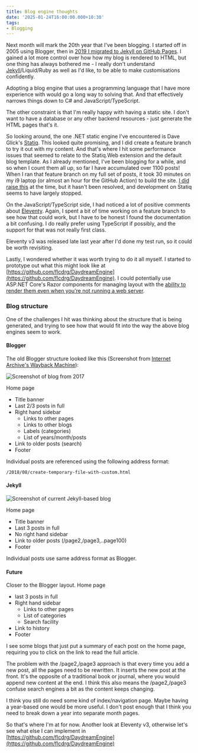 ```yaml
---
title: Blog engine thoughts
date: '2025-01-24T16:00:00.000+10:30'
tags:
- Blogging
---
```


Next month will mark the 20th year that I've been blogging. I started off in 2005 using Blogger, then in [2019 I migrated to Jekyll on GitHub Pages](/2019/2019-06-11-migrating-from-blogger).
I gained a lot more control over how how my blog is rendered to HTML, but one thing has always bothered me - I really don't understand [Jekyll](https://jekyllrb.com/)/Liquid/Ruby as well as I'd like, to be able to make customisations confidently.

Adopting a blog engine that uses a programming language that I have more experience with would go a long way to solving that. And that effectively narrows things down to C# and JavaScript/TypeScript.

The other constraint is that I'm really happy with having a static site. I don't want to have a database or any other backend resources - just generate the HTML pages that's it.

So looking around, the one .NET static engine I've encountered is Dave Glick's [Statiq](https://www.statiq.dev/). This looked quite promising, and I did create a feature branch to try it out with my content.
And that's where I hit some performance issues that seemed to relate to the Statiq.Web extension and the default blog template. As I already mentioned, I've been blogging for a while, and so when I count them all up, so far I have accumulated over 1100 posts!
When I ran that feature branch on my full set of posts, it took 30 minutes on my i9 laptop (or almost an hour for the GitHub Action) to build the site.
[I did raise this](https://github.com/orgs/statiqdev/discussions/137) at the time, but it hasn't been resolved, and development on Statiq seems to have largely stopped.

On the JavaScript/TypeScript side, I had noticed a lot of positive comments about [Eleventy](https://www.11ty.dev/).
Again, I spent a bit of time working on a feature branch to see how that could work, but I have to be honest I found the documentation a bit confusing.
I do really prefer using TypeScript if possibly, and the support for that was not really first class.

Eleventy v3 was released late last year after I'd done my test run, so it could be worth revisiting.

Lastly, I wondered whether it was worth trying to do it all myself. I started to prototype out what this might look like at [https://github.com/flcdrg/DaydreamEngine](https://github.com/flcdrg/DaydreamEngine). I could potentially use ASP.NET Core's Razor components for managing layout with the [ability to render them even when you're not running a web server](https://learn.microsoft.com/aspnet/core/blazor/components/render-components-outside-of-aspnetcore?view=aspnetcore-8.0&WT.mc_id=DOP-MVP-5001655).

### Blog structure

One of the challenges I hit was thinking about the structure that is being generated, and trying to see how that would fit into the way the above blog engines seem to work.

#### Blogger

The old Blogger structure looked like this (Screenshot from [Internet Archive's Wayback Machine](https://web.archive.org/web/20170219235104/https://david.gardiner.net.au/)):

![Screenshot of blog from 2017](/assets/2025/01/blog-screenshot-2017.jpg)

Home page

- Title banner
- Last 2/3 posts in full
- Right hand sidebar
  - Links to other pages
  - Links to other blogs
  - Labels (categories)
  - List of years/month/posts
- Link to older posts (search)
- Footer

Individual posts are referenced using the following address format:

```text
/2018/08/create-temporary-file-with-custom.html
```

#### Jekyll

![Screenshot of current Jekyll-based blog](/assets/2025/01/blog-screenshot-2025.jpg)

Home page

- Title banner
- Last 3 posts in full
- No right hand sidebar
- Link to older posts (/page2,/page3,..page100)
- Footer

Individual posts use same address format as Blogger.

#### Future

Closer to the Blogger layout.
Home page

- last 3 posts in full
- Right hand sidebar
  - Links to other pages
  - List of categories
  - Search facility
- Link to history
- Footer

I see some blogs that just put a summary of each post on the home page, requiring you to click on the link to read the full article.

The problem with the /page2,/page3 approach is that every time you add a new post, all the pages need to be rewritten. It inserts the new post at the front. It's the opposite of a traditional book or journal, where you would append new content at the end.
I think this also means the /page2,/page3 confuse search engines a bit as the content keeps changing.

I think you still do need some kind of index/navigation page. Maybe having a year-based one would be more useful. I don't post enough that I think you need to break down a year into separate month pages.

So that's where I'm at for now. Another look at Eleventy v3, otherwise let's see what else I can implement in [https://github.com/flcdrg/DaydreamEngine](https://github.com/flcdrg/DaydreamEngine)

